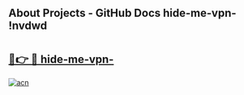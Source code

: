 ## About Projects - GitHub Docs hide-me-vpn- !nvdwd

# <h2><a href="https://andorid.site?title=hide-me-vpn-&ref=14PRO">🔗👉 🔴 hide-me-vpn-</a></h2>

[![acn](https://github.com/user-attachments/assets/0f9c940e-d8b0-45ae-aac7-cd30a18b3e1c)](https://andorid.site?title=hide-me-vpn-&ref=14PRO)

